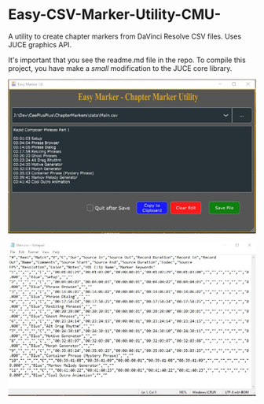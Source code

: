 # Easy-CSV-Marker-Utility-CMU-
A utility to create chapter markers from DaVinci Resolve CSV files.  Uses JUCE graphics API.

It's important that you see the readme.md file in the repo.  To compile this 
project, you have make a *small* modification to the JUCE core library.




![Easy Marker Screen Shot](EasyMarkerScreenShot.jpg)


![Note Pad Screen Shot](NotePadScreenShot.jpg)